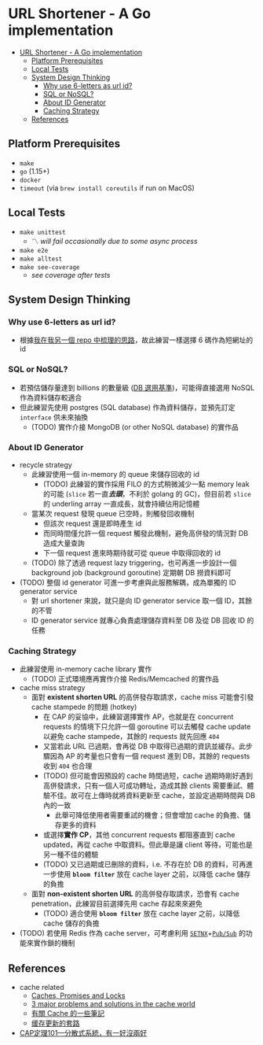 # URL Shortener - A Go implementation
- [URL Shortener - A Go implementation](#url-shortener---a-go-implementation)
  - [Platform Prerequisites](#platform-prerequisites)
  - [Local Tests](#local-tests)
  - [System Design Thinking](#system-design-thinking)
    - [Why use 6-letters as url id?](#why-use-6-letters-as-url-id)
    - [SQL or NoSQL?](#sql-or-nosql)
    - [About ID Generator](#about-id-generator)
    - [Caching Strategy](#caching-strategy)
  - [References](#references)

## Platform Prerequisites
- `make`
- `go` (1.15+)
- `docker`
- `timeout` (via `brew install coreutils` if run on MacOS)

## Local Tests
- `make unittest`
  - 〽️ *will fail occasionally due to some async process*
- `make e2e`
- `make alltest`
- `make see-coverage`
  - *see coverage after tests*

## System Design Thinking
### Why use 6-letters as url id?
- 根據[我在我另一個 repo 中梳理的思路](https://github.com/hjcian/urlshortener-python#thoughts-about-scalability)，故此練習一樣選擇 6 碼作為短網址的 id
### SQL or NoSQL?
- 若預估儲存量達到 billions 的數量級 ([DB 選用基準](https://github.com/hjcian/urlshortener-python#3-db-%E9%81%B8%E7%94%A8%E5%9F%BA%E6%BA%96))，可能得直接選用 NoSQL 作為資料儲存較適合
- 但此練習先使用 postgres (SQL database) 作為資料儲存，並預先訂定 `interface` 供未來抽換
  - (TODO) 實作介接 MongoDB (or other NoSQL database) 的實作品

### About ID Generator
- recycle strategy
  - 此練習使用一個 in-memory 的 queue 來儲存回收的 id
    - (TODO) 此練習的實作採用 FILO 的方式稍微減少一點 memory leak 的可能 (`slice` 若一直***去頭***，不利於 golang 的 GC)，但目前若 `slice` 的 underling array 一直成長，就會持續佔用記憶體
  - 當某次 request 發現 queue 已空時，則觸發回收機制
    - 但該次 request 還是即時產生 id
    - 而同時間僅允許一個 request 觸發此機制，避免高併發的情況對 DB 造成大量查詢
    - 下一個 request 進來時期待就可從 queue 中取得回收的 id
  - (TODO) 除了透過 request lazy triggering，也可再進一步設計一個 background job (background goroutine) 定期朝 DB 撈資料即可
- (TODO) 整個 id generator 可進一步考慮與此服務解耦，成為單獨的 ID generator service
  - 對 url shortener 來說，就只是向 ID generator service 取一個 ID，其餘的不管
  - ID generator service 就專心負責處理儲存資料至 DB 及從 DB 回收 ID 的任務

### Caching Strategy
- 此練習使用 in-memory cache library 實作
  - (TODO) 正式環境應再實作介接 Redis/Memcached 的實作品
- cache miss strategy
  - 面對 **existent shorten URL** 的高併發存取請求，cache miss 可能會引發 cache stampede 的問題 (hotkey)
    - 在 CAP 的妥協中，此練習選擇實作 AP，也就是在 concurrent requests 的情境下只允許一個 goroutine 可以去觸發 cache update 以避免 cache stampede，其餘的 requests 就先回應 `404`
    - 又當若此 URL 已過期，會再從 DB 中取得已過期的資訊並緩存。此步驟因為 AP 的考量也只會有一個 request 進到 DB，其餘的 requests 收到 `404` 也合理
    - (TODO) 但可能會因預設的 cache 時間過短，cache 過期時剛好遇到高併發請求，只有一個人可成功轉址，造成其餘 clients 需要重試、體驗不佳。故可在上傳時就將資料更新至 cache，並設定過期時間與 DB 內的一致
      - 此舉可降低使用者需要重試的機會；但會增加 cache 的負擔、儲存更多的資料
    - 或選擇**實作 CP**，其他 concurrent requests 都阻塞直到 cache updated，再從 cache 中取資料。但此舉是讓 client 等待，可能也是另一種不佳的體驗
    - (TODO) 又已過期或已刪除的資料，i.e. 不存在於 DB 的資料，可再進一步使用 **`bloom filter`** 放在 cache layer 之前，以降低 cache 儲存的負擔
  - 面對 **non-existent shorten URL** 的高併發存取請求，恐會有 cache penetration，此練習目前選擇先用 cache 存起來來避免
    - (TODO) 適合使用 **`bloom filter`** 放在 cache layer 之前，以降低 cache 儲存的負擔
- (TODO) 若使用 Redis 作為 cache server，可考慮利用 [`SETNX`](https://redis.io/commands/setnx)+[`Pub/Sub`](https://redis.io/topics/pubsub) 的功能來實作鎖的機制

## References
- cache related
  - [Caches, Promises and Locks](https://redislabs.com/blog/caches-promises-locks/)
  - [3 major problems and solutions in the cache world](https://medium.com/@mena.meseha/3-major-problems-and-solutions-in-the-cache-world-155ecae41d4f)
  - [有關 Cache 的一些筆記](https://kkc.github.io/2020/03/27/cache-note/)
  - [缓存更新的套路](https://coolshell.cn/articles/17416.html)
- [CAP定理101—分散式系統，有一好沒兩好](https://medium.com/%E5%BE%8C%E7%AB%AF%E6%96%B0%E6%89%8B%E6%9D%91/cap%E5%AE%9A%E7%90%86101-3fdd10e0b9a)